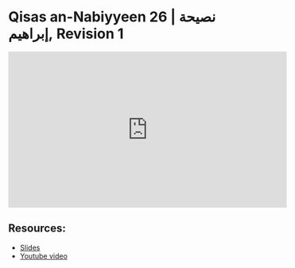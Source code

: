# Qisas an-Nabiyyeen 26 | نصيحة إبراهيم, Revision 1

<iframe width="560" height="315" src="https://www.youtube-nocookie.com/embed/JGsg72C0OSI?start=0" frameborder="0" allow="accelerometer; autoplay; encrypted-media; gyroscope; picture-in-picture" allowfullscreen="allowfullscreen"></iframe><BR>



## Resources:
- [Slides](https://github.com/arshare/resources_balagha_pdfs)
- [Youtube video](JGsg72C0OSI)
